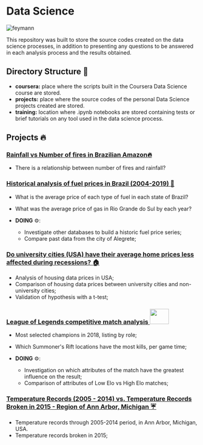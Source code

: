 # Data Science

![feymann](https://pbs.twimg.com/media/DlMxO-jWsAA0-qP.jpg)

This repository was built to store the source codes created on the data science processes, in addition to presenting any questions to be answered in each analysis process and the results obtained.

## Directory Structure :rocket:

- **coursera:** place where the scripts built in the Coursera Data Science course are stored.
- **projects:** place where the source codes of the personal Data Science projects created are stored.
- **training:** location where .ipynb notebooks are stored containing tests or brief tutorials on any tool used in the data science process.

## Projects :fire:	
  ### [Rainfall vs Number of fires in Brazilian Amazon:fire:](https://github.com/guilhermesam/data-science/blob/master/projects/rainfall-vs-fires-in-amazon/storytelling.ipynb)
  - There is a relationship between number of fires and rainfall?
    
  ### [Historical analysis of fuel prices in Brazil (2004-2019) :car:](https://github.com/guilhermesam/data-science/blob/master/projects/fuel_2019/storytelling.ipynb)
  - What is the average price of each type of fuel in each state of Brazil?
  - What was the average price of gas in Rio Grande do Sul by each year?
  
  - **DOING** ⚙️: 
    - Investigate other databases to build a historic fuel price series;
    - Compare past data from the city of Alegrete;

  ### [Do university cities (USA) have their average home prices less affected during recessions? :house:](https://github.com/guilhermesam/data-science/blob/master/coursera/Introduction_to_Data_Science/Assignment_4/Assignment_4.ipynb)
   - Analysis of housing data prices in USA;
   - Comparison of housing data prices between university cities and non-university cities;
   - Validation of hypothesis with a t-test;

  ### [League of Legends competitive match analysis <img src="https://3.bp.blogspot.com/-weDqm5JxCWQ/VdDtk2WvvSI/AAAAAAAAGh0/7PdkJ_r4ojw/s1600/image%2B187.png" width="50" height="40" >](https://github.com/guilhermesam/data-science/blob/master/projects/lol-analysis/storytelling.ipynb)
   - Most selected champions in 2018, listing by role;
   - Which Summoner's Rift locations have the most kills, per game time;
   
   - **DOING** ⚙️:
     - Investigation on which attributes of the match have the greatest influence on the result;
     - Comparison of attributes of Low Elo vs High Elo matches;
  
   ### [Temperature Records (2005 - 2014) vs. Temperature Records Broken in 2015 - Region of Ann Arbor, Michigan :umbrella:](https://github.com/guilhermesam/data-science/blob/master/coursera/Applied_Plotting_Charting%26_Data_Representation/Assignment_2/Assignment2.ipynb)
   - Temperature records through 2005-2014 period, in Ann Arbor, Michigan, USA.
   - Temperature records broken in 2015;
